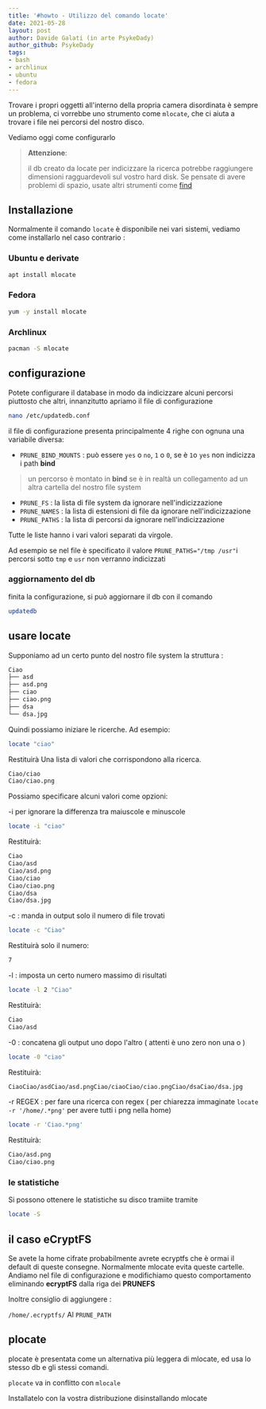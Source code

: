 ```yaml
---
title: '#howto - Utilizzo del comando locate' 
date: 2021-05-28
layout: post 
author: Davide Galati (in arte PsykeDady)
author_github: PsykeDady 
tags: 
- bash
- archlinux
- ubuntu
- fedora
---
```




Trovare i propri oggetti all'interno della propria camera disordinata è sempre un problema, ci vorrebbe uno strumento come `mlocate`, che ci aiuta a trovare i file nei percorsi del nostro disco.

Vediamo oggi come configurarlo



> **Attenzione**:  
>
> il db creato da locate per indicizzare la ricerca potrebbe raggiungere dimensioni ragguardevoli sul vostro hard disk. Se pensate di avere problemi di spazio, usate altri strumenti come [find](https://linuxhub.it/articles/howto-utilizzo-del-comando-find/)





## Installazione

Normalmente il comando `locate` è disponibile nei vari sistemi, vediamo come installarlo nel caso contrario : 



### Ubuntu e derivate 

```bash
apt install mlocate
```



### Fedora 

```bash
yum -y install mlocate
```



### Archlinux 

```bash
pacman -S mlocate
```



## configurazione 

Potete configurare il database in modo da indicizzare alcuni percorsi piuttosto che altri, innanzitutto apriamo il file di configurazione

```bash
nano /etc/updatedb.conf
```

il file di configurazione presenta principalmente 4 righe con ognuna una variabile diversa: 

- `PRUNE_BIND_MOUNTS` : può essere `yes` o `no`, `1` o `0`, se è `1`o `yes` non indicizza i path **bind**

> un percorso è montato in **bind** se è in realtà un collegamento ad un altra cartella del nostro file system

- `PRUNE_FS`  : la lista di file system da ignorare nell'indicizzazione
- `PRUNE_NAMES` :  la lista di estensioni di file da ignorare nell'indicizzazione 
- `PRUNE_PATHS`  : la lista di percorsi da ignorare nell'indicizzazione

Tutte le liste hanno i vari valori separati da virgole.



Ad esempio se nel file è specificato il valore `PRUNE_PATHS="/tmp /usr"`i percorsi sotto `tmp` e `usr` non verranno indicizzati 



### aggiornamento del db

finita la configurazione, si può aggiornare il db con il comando 

```bash
updatedb
```



## usare locate

Supponiamo ad un certo punto del nostro file system la struttura : 

```bash
Ciao
├── asd
├── asd.png
├── ciao
├── ciao.png
├── dsa
└── dsa.jpg
```



Quindi possiamo iniziare le ricerche. Ad esempio: 

``` bash 
locate "ciao"
```

Restituirà Una lista di valori che corrispondono alla ricerca.

```bash
Ciao/ciao
Ciao/ciao.png
```



Possiamo specificare alcuni valori come opzioni: 

-i per ignorare la differenza tra maiuscole e minuscole

``` bash 
locate -i "ciao"
```

Restituirà:

```bash
Ciao
Ciao/asd
Ciao/asd.png
Ciao/ciao
Ciao/ciao.png
Ciao/dsa
Ciao/dsa.jpg
```


-c : manda in output solo il numero di file trovati
``` bash 
locate -c "Ciao"
```

Restituirà solo il numero:

```bash
7
```


-l <numero> : imposta un certo numero massimo di risultati

``` bash 
locate -l 2 "Ciao"
```

Restituirà:

```bash
Ciao
Ciao/asd
```


-0 : concatena gli output uno dopo l'altro ( attenti è uno zero non una o ) 

``` bash 
locate -0 "ciao"
```

Restituirà:

```bash
CiaoCiao/asdCiao/asd.pngCiao/ciaoCiao/ciao.pngCiao/dsaCiao/dsa.jpg
```


-r REGEX : per fare una ricerca con regex
( per chiarezza immaginate `locate -r '/home/.*png'` per avere tutti i png nella home) 

``` bash 
locate -r 'Ciao.*png' 
```

Restituirà:

```bash
Ciao/asd.png
Ciao/ciao.png
```

### le statistiche 
Si possono ottenere le statistiche su disco tramiite 
tramite

```bash
locate -S  
```

## il caso eCryptFS
Se avete la home cifrate probabilmente avrete ecryptfs che è ormai il default di queste consegne.
Normalmente mlocate evita queste cartelle. Andiamo nel file di configurazione e modifichiamo questo comportamento eliminando **ecryptFS** dalla riga dei **PRUNEFS**



Inoltre consiglio di aggiungere :

`/home/.ecryptfs/` 
Al `PRUNE_PATH`

## plocate 

plocate è presentata come un alternativa più leggera di mlocate, ed usa lo stesso db e gli stessi comandi.  

`plocate` va in conflitto con `mlocale`  



Installatelo con la vostra distribuzione disinstallando mlocate




